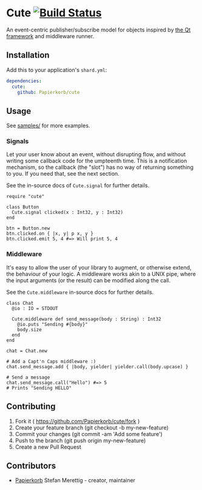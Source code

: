 # Cute [![Build Status](https://travis-ci.org/Papierkorb/cute.svg?branch=master)](https://travis-ci.org/Papierkorb/cute)

An event-centric publisher/subscribe model for objects inspired by [the Qt framework](https://www.qt.io/)
and middleware runner.

## Installation

Add this to your application's `shard.yml`:

```yaml
dependencies:
  cute:
    github: Papierkorb/cute
```

## Usage

See [samples/](https://github.com/Papierkorb/cute/tree/master/samples) for more examples.

### Signals

Let your user know about an event, without disrupting flow, and without writing
some callback code for the umpteenth time.  This is a notification mechanism,
so the callback (the "slot") has no way of returning something to you.  If you
need that, see the next section.

See the in-source docs of `Cute.signal` for further details.

```crystal
require "cute"

class Button
  Cute.signal clicked(x : Int32, y : Int32)
end

btn = Button.new
btn.clicked.on { |x, y| p x, y }
btn.clicked.emit 5, 4 #=> Will print 5, 4
```

### Middleware

It's easy to allow the user of your library to augment, or otherwise extend,
the behaviour of your logic.  A middleware works akin to a UNIX pipe, where
the input arguments (or the result) can be modified along the call.

See the `Cute.middleware` in-source docs for further details.

```crystal
class Chat
  @io : IO = STDOUT

  Cute.middleware def send_message(body : String) : Int32
    @io.puts "Sending #{body}"
    body.size
  end
end

chat = Chat.new

# Add a Capt'n Caps middleware :)
chat.send_message.add { |body, yielder| yielder.call(body.upcase) }

# Send a message
chat.send_message.call("Hello") #=> 5
# Prints "Sending HELLO"
```

## Contributing

1. Fork it ( https://github.com/Papierkorb/cute/fork )
2. Create your feature branch (git checkout -b my-new-feature)
3. Commit your changes (git commit -am 'Add some feature')
4. Push to the branch (git push origin my-new-feature)
5. Create a new Pull Request

## Contributors

- [Papierkorb](https://github.com/Papierkorb) Stefan Merettig - creator, maintainer
